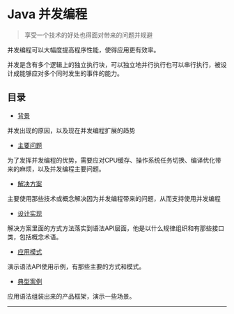 #   Java 并发编程

>   享受一个技术的好处也得面对带来的问题并规避

并发编程可以大幅度提高程序性能，使得应用更有效率。

并发是含有多个逻辑上的独立执行块，可以独立地并行执行也可以串行执行，被设计成能够应对多个同时发生的事件的能力。

##  目录

-   [背景](101x.md)

并发出现的原因，以及现在并发编程扩展的趋势

-   [主要问题](102x.md)

为了发挥并发编程的优势，需要应对CPU缓存、操作系统任务切换、编译优化带来的麻烦，以及并发编程主要问题。

-   [解决方案](103x.md)

主要使用那些技术或概念解决因为并发编程带来的问题，从而支持使用并发编程

-   [设计实现](104x.md)

解决方案里面的方式方法落实到语法API层面，他是以什么规律组织和有那些接口类，包括概念术语。

-   [应用模式](105x.md)

演示语法API使用示例，有那些主要的方式和模式。

-   [典型案例](106x.md)

应用语法组装出来的产品框架，演示一些场景。


----


